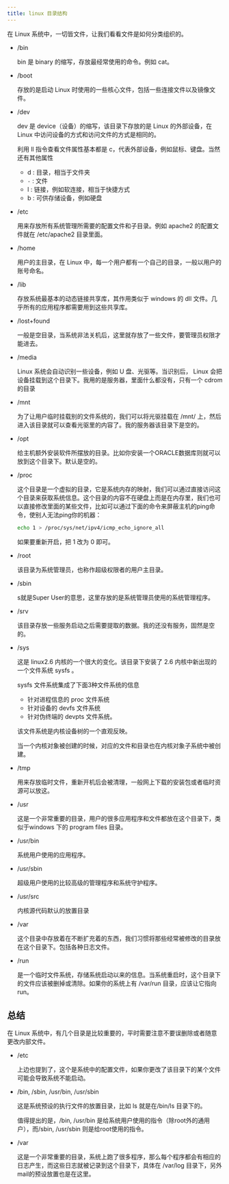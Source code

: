 ```yaml
---
title: linux 目录结构
---
```




在 Linux 系统中，一切皆文件，让我们看看文件是如何分类组织的。

- /bin

  bin 是 binary 的缩写，存放最经常使用的命令。例如 cat。

- /boot

  存放的是启动 Linux 时使用的一些核心文件，包括一些连接文件以及镜像文件。

- /dev

  dev 是 device（设备）的缩写，该目录下存放的是 Linux 的外部设备，在 Linux 中访问设备的方式和访问文件的方式是相同的。

  利用 ll 指令查看文件属性基本都是 c，代表外部设备，例如鼠标、键盘。当然还有其他属性

  - d : 目录，相当于文件夹
  - `-` : 文件
  - l : 链接，例如软连接，相当于快捷方式
  - b : 可供存储设备，例如硬盘

- /etc

  用来存放所有系统管理所需要的配置文件和子目录。例如 apache2 的配置文件就在 /etc/apache2 目录里面。

- /home

  用户的主目录，在 Linux 中，每一个用户都有一个自己的目录，一般以用户的账号命名。

- /lib

  存放系统最基本的动态链接共享库，其作用类似于 windows 的 dll 文件。几乎所有的应用程序都需要用到这些共享库。

- /lost+found

  一般是空目录，当系统非法关机后，这里就存放了一些文件，要管理员权限才能进去。

- /media

  Linux 系统会自动识别一些设备，例如 U 盘、光驱等。当识别后， Linux 会把设备挂载到这个目录下。我用的是服务器，里面什么都没有，只有一个 cdrom 的目录

- /mnt

  为了让用户临时挂载别的文件系统的，我们可以将光驱挂载在 /mnt/ 上，然后进入该目录就可以查看光驱里的内容了。我的服务器该目录下是空的。

- /opt

  给主机额外安装软件所摆放的目录。比如你安装一个ORACLE数据库则就可以放到这个目录下。默认是空的。

- /proc

  这个目录是一个虚拟的目录，它是系统内存的映射，我们可以通过直接访问这个目录来获取系统信息。这个目录的内容不在硬盘上而是在内存里，我们也可以直接修改里面的某些文件，比如可以通过下面的命令来屏蔽主机的ping命令，使别人无法ping你的机器：

  ```bash
  echo 1 > /proc/sys/net/ipv4/icmp_echo_ignore_all
  ```

  如果要重新开启，把 1 改为 0 即可。

- /root

  该目录为系统管理员，也称作超级权限者的用户主目录。

- /sbin

  s就是Super User的意思，这里存放的是系统管理员使用的系统管理程序。

- /srv

  该目录存放一些服务启动之后需要提取的数据。我的还没有服务，固然是空的。

- /sys

    这是 linux2.6 内核的一个很大的变化。该目录下安装了 2.6 内核中新出现的一个文件系统 sysfs 。

  sysfs 文件系统集成了下面3种文件系统的信息

  - 针对进程信息的 proc 文件系统
  - 针对设备的 devfs 文件系统
  - 针对伪终端的 devpts 文件系统。

  该文件系统是内核设备树的一个直观反映。

  当一个内核对象被创建的时候，对应的文件和目录也在内核对象子系统中被创建。

- /tmp

  用来存放临时文件，重新开机后会被清理，一般网上下载的安装包或者临时资源可以放这。

- /usr

  这是一个非常重要的目录，用户的很多应用程序和文件都放在这个目录下，类似于windows 下的 program files 目录。

- /usr/bin

  系统用户使用的应用程序。

- /usr/sbin

  超级用户使用的比较高级的管理程序和系统守护程序。

- /usr/src

  内核源代码默认的放置目录

- /var

  这个目录中存放着在不断扩充着的东西，我们习惯将那些经常被修改的目录放在这个目录下。包括各种日志文件。

- /run

  是一个临时文件系统，存储系统启动以来的信息。当系统重启时，这个目录下的文件应该被删掉或清除。如果你的系统上有 /var/run 目录，应该让它指向 run。

## 总结

在 Linux 系统中，有几个目录是比较重要的，平时需要注意不要误删除或者随意更改内部文件。

- /etc

   上边也提到了，这个是系统中的配置文件，如果你更改了该目录下的某个文件可能会导致系统不能启动。

- /bin, /sbin, /usr/bin, /usr/sbin

   这是系统预设的执行文件的放置目录，比如 ls 就是在/bin/ls 目录下的。

  值得提出的是，/bin, /usr/bin 是给系统用户使用的指令（除root外的通用户），而/sbin, /usr/sbin 则是给root使用的指令。

- /var

  这是一个非常重要的目录，系统上跑了很多程序，那么每个程序都会有相应的日志产生，而这些日志就被记录到这个目录下，具体在 /var/log 目录下，另外mail的预设放置也是在这里。

